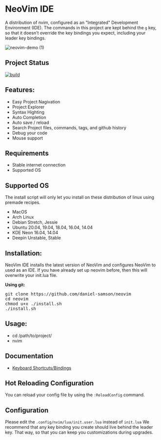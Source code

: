 # NeoVim IDE

A distribution of nvim, configured as an "Integrated" Development Environment (IDE). The commands in this project are kept behind the `g` key, so that it doesn't override the key bindings you expect, including your leader key bindings.

![neovim-demo (1)](https://user-images.githubusercontent.com/12231216/190850023-939e183c-be90-4039-b29e-5c9519a404b2.gif)

## Project Status
[![build](https://github.com/daniel-samson/neovim/actions/workflows/build.yml/badge.svg)](https://github.com/daniel-samson/neovim/actions/workflows/build.yml)

## Features:

- Easy Project Nagivation
- Project Explorer
- Syntax Highting
- Auto Completion
- Auto save / reload
- Search Project files, commands, tags, and github history
- Debug your code
- Mouse support

## Requirements
- Stable internet connection
- Supported OS

## Supported OS

The install script will only let you install on these distribution of linux using premade recipes.

- MacOS
- Arch Linux
- Debian Stretch, Jessie
- Ubuntu 20.04, 19.04, 18.04, 16.04, 14.04
- KDE Neon 16.04, 14.04
- Deepin Unstable, Stable

## Installation:
NeoVim IDE installs the latest version of NeoVim and configures NeoVim to used as an IDE. If you have already set up neovim before, then this will overwrite your init.lua file.

**Using git:**
<pre>
git clone https://github.com/daniel-samson/neovim
cd neovim
chmod u+x ./install.sh
./install.sh
</pre>

## Usage:
- cd /path/to/project/
- nvim 

## Documentation
- [Keyboard Shortcuts/Bindings](KEYBINDING.md)

## Hot Reloading Configuration
You can reload your config file by using the `:ReloadConfig` command.

## Configuration

Please edit the `.config/nvim/lua/init.user.lua` instead of `init.lua` We recommend that any key binding you create should live behind the leader key. That way, so that you can keep you customizations during upgrades.
